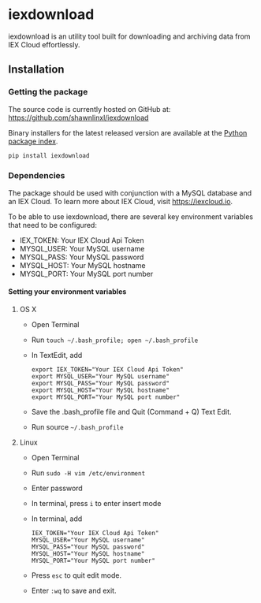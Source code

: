 # iexdownload

iexdownload is an utility tool built for downloading and archiving data from
IEX Cloud effortlessly.

## Installation 

### Getting the package

The source code is currently hosted on GitHub at: 
https://github.com/shawnlinxl/iexdownload

Binary installers for the latest released version are available at the [Python
package index](https://pypi.org/project/iexdownload).

```sh
pip install iexdownload
```

### Dependencies

The package should be used with conjunction with a MySQL database and an IEX
Cloud. To learn more about IEX Cloud, visit https://iexcloud.io.

To be able to use iexdownload, there are several key environment variables that
need to be configured:

* IEX_TOKEN: Your IEX Cloud Api Token
* MYSQL_USER: Your MySQL username
* MYSQL_PASS: Your MySQL password
* MYSQL_HOST: Your MySQL hostname
* MYSQL_PORT: Your MySQL port number

#### Setting your environment variables

1. OS X

   * Open Terminal
   * Run `touch ~/.bash_profile; open ~/.bash_profile`
   * In TextEdit, add

     ```
     export IEX_TOKEN="Your IEX Cloud Api Token"
     export MYSQL_USER="Your MySQL username"
     export MYSQL_PASS="Your MySQL password"
     export MYSQL_HOST="Your MySQL hostname"
     export MYSQL_PORT="Your MySQL port number"
     ```
     
   * Save the .bash_profile file and Quit (Command + Q) Text Edit.
   * Run source `~/.bash_profile`

2. Linux

   * Open Terminal
   * Run `sudo -H vim /etc/environment`
   * Enter password
   * In terminal, press `i` to enter insert mode
   * In terminal, add
   
     ```
     IEX_TOKEN="Your IEX Cloud Api Token"
     MYSQL_USER="Your MySQL username"
     MYSQL_PASS="Your MySQL password"
     MYSQL_HOST="Your MySQL hostname"
     MYSQL_PORT="Your MySQL port number"
     ```  
   * Press `esc` to quit edit mode.
   * Enter `:wq` to save and exit.